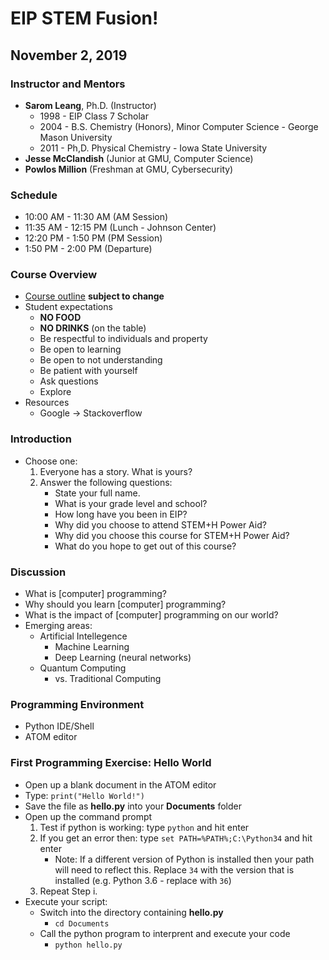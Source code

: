 # EIP STEM Fusion!
## November 2, 2019

### Instructor and Mentors

*  **Sarom Leang**, Ph.D. (Instructor) 
    *  1998 - EIP Class 7 Scholar
    *  2004 - B.S. Chemistry (Honors), Minor Computer Science - George Mason University
    *  2011 - Ph,D. Physical Chemistry - Iowa State University
*  **Jesse McClandish** (Junior at GMU, Computer Science)
*  **Powlos Million** (Freshman at GMU, Cybersecurity)

### Schedule

*  10:00 AM - 11:30 AM (AM Session)
*  11:35 AM - 12:15 PM (Lunch - Johnson Center)
*  12:20 PM - 1:50 PM (PM Session)
*  1:50 PM - 2:00 PM (Departure)

### Course Overview

*  [Course outline](https://github.com/eip-mason/intro-python) **subject to change**
*  Student expectations
    *  **NO FOOD**
    *  **NO DRINKS** (on the table)
    *  Be respectful to individuals and property
    *  Be open to learning
    *  Be open to not understanding
    *  Be patient with yourself
    *  Ask questions
    *  Explore
*  Resources
    *  Google -> Stackoverflow

### Introduction
*  Choose one:
    1.  Everyone has a story. What is yours?
    2.  Answer the following questions:
        *  State your full name.
        *  What is your grade level and school?
        *  How long have you been in EIP?
        *  Why did you choose to attend STEM+H Power Aid?
        *  Why did you choose this course for STEM+H Power Aid?
        *  What do you hope to get out of this course?

### Discussion
*  What is [computer] programming?
*  Why should you learn [computer] programming?
*  What is the impact of [computer] programming on our world?
*  Emerging areas:
    *  Artificial Intellegence
        *  Machine Learning
        *  Deep Learning (neural networks)
    *  Quantum Computing
        *  vs. Traditional Computing

### Programming Environment
*  Python IDE/Shell
*  ATOM editor

### First Programming Exercise: Hello World
*  Open up a blank document in the ATOM editor
*  Type: `print("Hello World!")`
*  Save the file as **hello.py** into your **Documents** folder
*  Open up the command prompt
    1.  Test if python is working: type `python` and hit enter
    2.  If you get an error then: type `set PATH=%PATH%;C:\Python34` and hit enter
        *  Note: If a different version of Python is installed then your path will need to reflect this.  Replace `34` with the version that is installed (e.g. Python 3.6 - replace with `36`)
    3.  Repeat Step i.
*  Execute your script:
    *  Switch into the directory containing **hello.py** 
        *  `cd Documents`
    *  Call the python program to interprent and execute your code
        *  `python hello.py`
 
